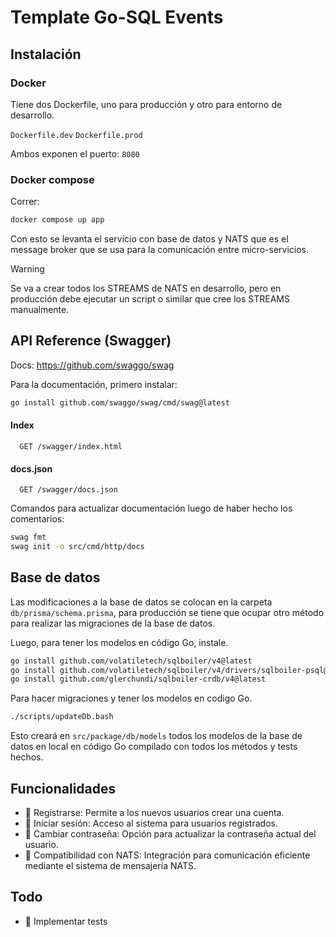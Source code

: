 # Template Go-SQL Events

## Instalación

### Docker

Tiene dos Dockerfile, uno para producción y otro para entorno de desarrollo.

`Dockerfile.dev`
`Dockerfile.prod`

Ambos exponen el puerto: `8080`

### Docker compose

Correr:

```bash
docker compose up app
```

Con esto se levanta el servicio con base de datos y NATS que es el message broker que se usa para la comunicación entre micro-servicios.

> [!WARNING]
> Se va a crear todos los STREAMS de NATS en desarrollo, pero en producción debe ejecutar un script o similar que cree los STREAMS manualmente.

## API Reference (Swagger)

Docs: https://github.com/swaggo/swag

Para la documentación, primero instalar:

```bash
go install github.com/swaggo/swag/cmd/swag@latest
```

#### Index

```http
  GET /swagger/index.html
```

#### docs.json

```http
  GET /swagger/docs.json
```

Comandos para actualizar documentación luego de haber hecho los comentarios:

```bash
swag fmt
swag init -o src/cmd/http/docs
```

## Base de datos

Las modificaciones a la base de datos se colocan en la carpeta `db/prisma/schema.prisma`, para producción se tiene que ocupar otro método para realizar las migraciones de la base de datos.

Luego, para tener los modelos en código Go, instale.

```bash
go install github.com/volatiletech/sqlboiler/v4@latest
go install github.com/volatiletech/sqlboiler/v4/drivers/sqlboiler-psql@latest
go install github.com/glerchundi/sqlboiler-crdb/v4@latest
```

Para hacer migraciones y tener los modelos en codigo Go.

```bash
./scripts/updateDb.bash
```

Esto creará en `src/package/db/models` todos los modelos de la base de datos en local en código Go compilado con todos los métodos y tests hechos.

## Funcionalidades

-   📝 Registrarse: Permite a los nuevos usuarios crear una cuenta.
-   🔐 Iniciar sesión: Acceso al sistema para usuarios registrados.
-   🔄 Cambiar contraseña: Opción para actualizar la contraseña actual del usuario.
-   🚀 Compatibilidad con NATS: Integración para comunicación eficiente mediante el sistema de mensajería NATS.

## Todo

-   🧪 Implementar tests
